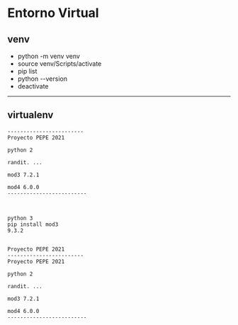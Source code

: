 
# Entorno Virtual

## venv
- python -m venv venv
- source venv/Scripts/activate
- pip list
- python --version
- deactivate
---

## virtualenv



```
------------------------
Proyecto PEPE 2021

python 2 

randit. ...

mod3 7.2.1

mod4 6.0.0 
-------------------------



python 3
pip install mod3
9.3.2


Proyecto PEPE 2021
------------------------
Proyecto PEPE 2021

python 2 

randit. ...

mod3 7.2.1

mod4 6.0.0 
-------------------------
```